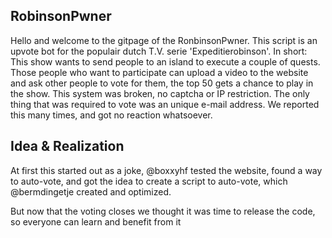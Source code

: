 ## RobinsonPwner

Hello and welcome to the gitpage of the RonbinsonPwner.
This script is an upvote bot for the populair dutch T.V. serie 'Expeditierobinson'. In short: This show wants to send people to an island to execute a couple of quests. Those people who want to participate can upload a video to the website and ask other people to vote for them, the top 50 gets a chance to play in the show. This system was broken, no captcha or IP restriction. The only thing that was required to vote was an unique e-mail address. We reported this many times, and got no reaction whatsoever. 

## Idea & Realization

At first this started out as a joke, @boxxyhf tested the website, found a way to auto-vote, and got the idea to create a script to auto-vote, which @bermdingetje created and optimized.

But now that the voting closes we thought it was time to release the code, so everyone can learn and benefit from it
